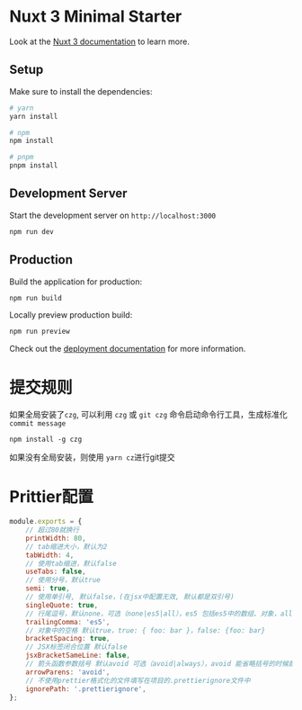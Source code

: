 <!--
 * @Author: fyfe0203 freeser@live.cn
 * @Date: 2023-07-20 16:57:43
 * @LastEditors: fyfe0203 freeser@live.cn
 * @LastEditTime: 2023-08-04 09:57:44
 * @Description:
 * @FilePath: /nuxt3-demo/README.md
-->

# Nuxt 3 Minimal Starter

Look at the [Nuxt 3 documentation](https://nuxt.com/docs/getting-started/introduction) to learn more.

## Setup

Make sure to install the dependencies:

```bash
# yarn
yarn install

# npm
npm install

# pnpm
pnpm install
```

## Development Server

Start the development server on `http://localhost:3000`

```bash
npm run dev
```

## Production

Build the application for production:

```bash
npm run build
```

Locally preview production build:

```bash
npm run preview
```

Check out the [deployment documentation](https://nuxt.com/docs/getting-started/deployment) for more information.

# 提交规则

如果全局安装了`czg`, 可以利用 `czg` 或 `git czg` 命令启动命令行工具，生成标准化 `commit message`

`npm install -g czg`

如果没有全局安装，则使用 `yarn cz`进行git提交

# Prittier配置

```js
module.exports = {
    // 超过80就换行
    printWidth: 80,
    // tab缩进大小，默认为2
    tabWidth: 4,
    // 使用tab缩进，默认false
    useTabs: false,
    // 使用分号，默认true
    semi: true,
    // 使用单引号, 默认false，(在jsx中配置无效, 默认都是双引号)
    singleQuote: true,
    // 行尾逗号，默认none，可选（none|es5|all），es5 包括es5中的数组、对象，all 包括函数对象等所有可选
    trailingComma: 'es5',
    // 对象中的空格 默认true，true: { foo: bar }，false: {foo: bar}
    bracketSpacing: true,
    // JSX标签闭合位置 默认false
    jsxBracketSameLine: false,
    // 箭头函数参数括号 默认avoid 可选（avoid|always），avoid 能省略括号的时候就省略 例如x => x ，always 总是有括号
    arrowParens: 'avoid',
    // 不使用prettier格式化的文件填写在项目的.prettierignore文件中
    ignorePath: '.prettierignore',
};
```
